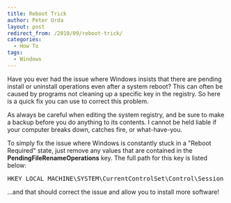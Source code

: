 ```yaml
---
title: Reboot Trick
author: Peter Urda
layout: post
redirect_from: /2010/09/reboot-trick/
categories:
  - How To
tags:
  - Windows
---
```

Have you ever had the issue where Windows insists that there are pending install or uninstall operations even after a system reboot? This can often be caused by programs not cleaning up a specific key in the registry. So here is a quick fix you can use to correct this problem.

As always be careful when editing the system registry, and be sure to make a backup before you do anything to its contents. I cannot be held liable if your computer breaks down, catches fire, or what-have-you.

To simply fix the issue where Windows is constantly stuck in a "Reboot Required" state, just remove any values that are contained in the **PendingFileRenameOperations** key. The full path for this key is listed below:

<pre class="brush: powershell; title: ; notranslate" title="">HKEY_LOCAL_MACHINE\SYSTEM\CurrentControlSet\Control\Session Manager\PendingFileRenameOperations
</pre>

...and that should correct the issue and allow you to install more software!
